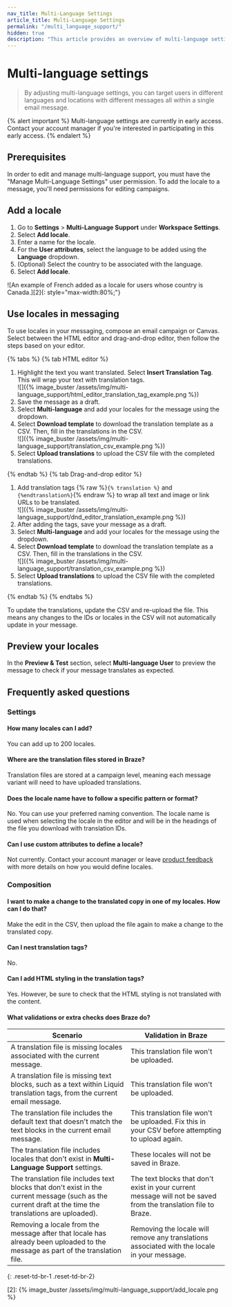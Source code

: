 ```yaml
---
nav_title: Multi-Language Settings
article_title: Multi-Language Settings
permalink: "/multi_language_support/"
hidden: true
description: "This article provides an overview of multi-language settings in the Braze dashboard and how to use locales in your messaging."
---
```


# Multi-language settings

> By adjusting multi-language settings, you can target users in different languages and locations with different messages all within a single email message.

{% alert important %}
Multi-language settings are currently in early access. Contact your account manager if you're interested in participating in this early access.
{% endalert %}

## Prerequisites

In order to edit and manage multi-language support, you must have the "Manage Multi-Language Settings" user permission. To add the locale to a message, you'll need permissions for editing campaigns.

## Add a locale

1. Go to **Settings** > **Multi-Language Support** under **Workspace Settings**.
2. Select **Add locale**.
3. Enter a name for the locale.
4. For the **User attributes**, select the language to be added using the **Language** dropdown.
5. (Optional) Select the country to be associated with the language.
6. Select **Add locale**. 

![An example of French added as a locale for users whose country is Canada.][2]{: style="max-width:80%;"}

## Use locales in messaging

To use locales in your messaging, compose an email campaign or Canvas. Select between the HTML editor and drag-and-drop editor, then follow the steps based on your editor.

{% tabs %}
{% tab HTML editor %}

1. Highlight the text you want translated. Select **Insert Translation Tag**. This will wrap your text with translation tags. <br>![]({% image_buster /assets/img/multi-language_support/html_editor_translation_tag_example.png %})
2. Save the message as a draft.
3. Select **Multi-language** and add your locales for the message using the dropdown.
4. Select **Download template** to download the translation template as a CSV. Then, fill in the translations in the CSV. <br>![]({% image_buster /assets/img/multi-language_support/translation_csv_example.png %})
5. Select **Upload translations** to upload the CSV file with the completed translations.

{% endtab %}
{% tab Drag-and-drop editor %}

1. Add translation tags {% raw %}`{% translation %}` and `{%endtranslation%}`{% endraw %} to wrap all text and image or link URLs to be translated.<br>![]({% image_buster /assets/img/multi-language_support/dnd_editor_translation_example.png %})
2. After adding the tags, save your message as a draft.
3. Select **Multi-language** and add your locales for the message using the dropdown.
4. Select **Download template** to download the translation template as a CSV. Then, fill in the translations in the CSV. <br>![]({% image_buster /assets/img/multi-language_support/translation_csv_example.png %})
5. Select **Upload translations** to upload the CSV file with the completed translations.

{% endtab %}
{% endtabs %}

To update the translations, update the CSV and re-upload the file. This means any changes to the IDs or locales in the CSV will not automatically update in your message.

## Preview your locales

In the **Preview & Test** section, select **Multi-language User** to preview the message to check if your message translates as expected.

## Frequently asked questions

### Settings

#### How many locales can I add?
You can add up to 200 locales.

#### Where are the translation files stored in Braze?
Translation files are stored at a campaign level, meaning each message variant will need to have uploaded translations.

#### Does the locale name have to follow a specific pattern or format?
No. You can use your preferred naming convention. The locale name is used when selecting the locale in the editor and will be in the headings of the file you download with translation IDs.

#### Can I use custom attributes to define a locale?
Not currently. Contact your account manager or leave [product feedback]({{site.baseurl}}/user_guide/administrative/access_braze/portal/) with more details on how you would define locales.

### Composition

#### I want to make a change to the translated copy in one of my locales. How can I do that?
Make the edit in the CSV, then upload the file again to make a change to the translated copy.

#### Can I nest translation tags?
No.

#### Can I add HTML styling in the translation tags?
Yes. However, be sure to check that the HTML styling is not translated with the content.

#### What validations or extra checks does Braze do?

| Scenario                                                                                                                                                 | Validation in Braze                                                                                            |
|----------------------------------------------------------------------------------------------------------------------------------------------------------|----------------------------------------------------------------------------------------------------------------|
| A translation file is missing locales associated with the current message.                                                                               | This translation file won't be uploaded.                                                                       |
| A translation file is missing text blocks, such as a text within Liquid translation tags, from the current email message.                                | This translation file won't be uploaded.                                                                       |
| The translation file includes the default text that doesn't match the text blocks in the current email message.                                          | This translation file won't be uploaded. Fix this in your CSV before attempting to upload again.               |
| The translation file includes locales that don't exist in **Multi-Language Support** settings.                                                           | These locales will not be saved in Braze.                                                                      |
| The translation file includes text blocks that don't exist in the current message (such as the current draft at the time the translations are uploaded). | The text blocks that don't exist in your current message will not be saved from the translation file to Braze. |
| Removing a locale from the message after that locale has already been uploaded to the message as part of the translation file.                           | Removing the locale will remove any translations associated with the locale in your message.                   |
{: .reset-td-br-1 .reset-td-br-2}


[2]: {% image_buster /assets/img/multi-language_support/add_locale.png %}
